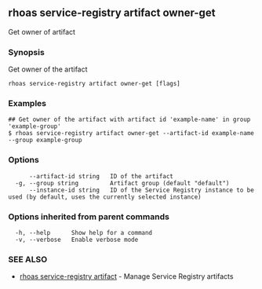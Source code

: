 ## rhoas service-registry artifact owner-get

Get owner of artifact

### Synopsis

Get owner of the artifact


```
rhoas service-registry artifact owner-get [flags]
```

### Examples

```
## Get owner of the artifact with artifact id 'example-name' in group 'example-group'
$ rhoas service-registry artifact owner-get --artifact-id example-name --group example-group

```

### Options

```
      --artifact-id string   ID of the artifact
  -g, --group string         Artifact group (default "default")
      --instance-id string   ID of the Service Registry instance to be used (by default, uses the currently selected instance)
```

### Options inherited from parent commands

```
  -h, --help      Show help for a command
  -v, --verbose   Enable verbose mode
```

### SEE ALSO

* [rhoas service-registry artifact](rhoas_service-registry_artifact.md)	 - Manage Service Registry artifacts


